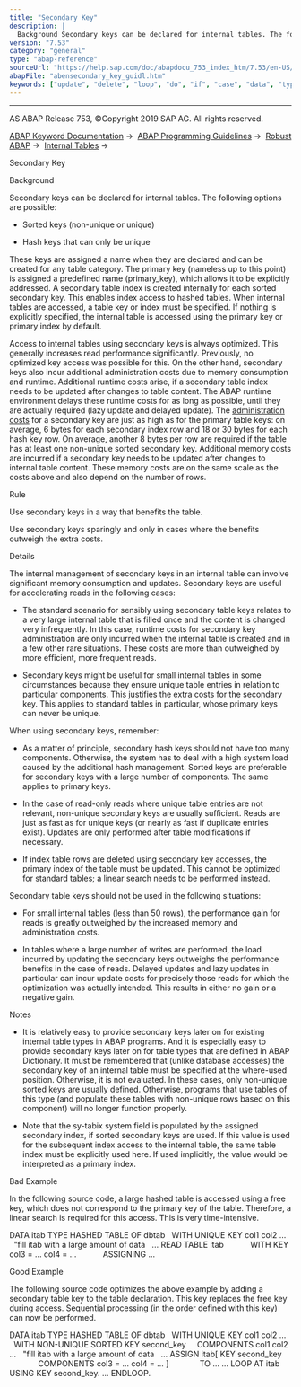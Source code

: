 ```yaml
---
title: "Secondary Key"
description: |
  Background Secondary keys can be declared for internal tables. The following options are possible: -   Sorted keys (non-unique or unique) -   Hash keys that can only be unique These keys are assigned a name when they are declared and can be created for any table category. The primary key (nameless u
version: "7.53"
category: "general"
type: "abap-reference"
sourceUrl: "https://help.sap.com/doc/abapdocu_753_index_htm/7.53/en-US/abensecondary_key_guidl.htm"
abapFile: "abensecondary_key_guidl.htm"
keywords: ["update", "delete", "loop", "do", "if", "case", "data", "types", "internal-table", "abensecondary", "key", "guidl"]
---
```


* * *

AS ABAP Release 753, ©Copyright 2019 SAP AG. All rights reserved.

[ABAP Keyword Documentation](https://help.sap.com/doc/abapdocu_753_index_htm/7.53/en-US/abenabap.htm) →  [ABAP Programming Guidelines](https://help.sap.com/doc/abapdocu_753_index_htm/7.53/en-US/abenabap_pgl.htm) →  [Robust ABAP](https://help.sap.com/doc/abapdocu_753_index_htm/7.53/en-US/abenrobust_abap_guidl.htm) →  [Internal Tables](https://help.sap.com/doc/abapdocu_753_index_htm/7.53/en-US/abenitab_guidl.htm) → 

Secondary Key

Background

Secondary keys can be declared for internal tables. The following options are possible:

-   Sorted keys (non-unique or unique)

-   Hash keys that can only be unique

These keys are assigned a name when they are declared and can be created for any table category. The primary key (nameless up to this point) is assigned a predefined name (primary\_key), which allows it to be explicitly addressed. A secondary table index is created internally for each sorted secondary key. This enables index access to hashed tables. When internal tables are accessed, a table key or index must be specified. If nothing is explicitly specified, the internal table is accessed using the primary key or primary index by default.

Access to internal tables using secondary keys is always optimized. This generally increases read performance significantly. Previously, no optimized key access was possible for this. On the other hand, secondary keys also incur additional administration costs due to memory consumption and runtime. Additional runtime costs arise, if a secondary table index needs to be updated after changes to table content. The ABAP runtime environment delays these runtime costs for as long as possible, until they are actually required (lazy update and delayed update). The [administration costs](https://help.sap.com/doc/abapdocu_753_index_htm/7.53/en-US/abenadmin_costs_dyn_mem_obj_guidl.htm "Guideline") for a secondary key are just as high as for the primary table keys: on average, 6 bytes for each secondary index row and 18 or 30 bytes for each hash key row. On average, another 8 bytes per row are required if the table has at least one non-unique sorted secondary key. Additional memory costs are incurred if a secondary key needs to be updated after changes to internal table content. These memory costs are on the same scale as the costs above and also depend on the number of rows.

Rule

Use secondary keys in a way that benefits the table.

Use secondary keys sparingly and only in cases where the benefits outweigh the extra costs.

Details

The internal management of secondary keys in an internal table can involve significant memory consumption and updates. Secondary keys are useful for accelerating reads in the following cases:

-   The standard scenario for sensibly using secondary table keys relates to a very large internal table that is filled once and the content is changed very infrequently. In this case, runtime costs for secondary key administration are only incurred when the internal table is created and in a few other rare situations. These costs are more than outweighed by more efficient, more frequent reads.

-   Secondary keys might be useful for small internal tables in some circumstances because they ensure unique table entries in relation to particular components. This justifies the extra costs for the secondary key. This applies to standard tables in particular, whose primary keys can never be unique.

When using secondary keys, remember:

-   As a matter of principle, secondary hash keys should not have too many components. Otherwise, the system has to deal with a high system load caused by the additional hash management. Sorted keys are preferable for secondary keys with a large number of components. The same applies to primary keys.

-   In the case of read-only reads where unique table entries are not relevant, non-unique secondary keys are usually sufficient. Reads are just as fast as for unique keys (or nearly as fast if duplicate entries exist). Updates are only performed after table modifications if necessary.

-   If index table rows are deleted using secondary key accesses, the primary index of the table must be updated. This cannot be optimized for standard tables; a linear search needs to be performed instead.

Secondary table keys should not be used in the following situations:

-   For small internal tables (less than 50 rows), the performance gain for reads is greatly outweighed by the increased memory and administration costs.

-   In tables where a large number of writes are performed, the load incurred by updating the secondary keys outweighs the performance benefits in the case of reads. Delayed updates and lazy updates in particular can incur update costs for precisely those reads for which the optimization was actually intended. This results in either no gain or a negative gain.

Notes

-   It is relatively easy to provide secondary keys later on for existing internal table types in ABAP programs. And it is especially easy to provide secondary keys later on for table types that are defined in ABAP Dictionary. It must be remembered that (unlike database accesses) the secondary key of an internal table must be specified at the where-used position. Otherwise, it is not evaluated. In these cases, only non-unique sorted keys are usually defined. Otherwise, programs that use tables of this type (and populate these tables with non-unique rows based on this component) will no longer function properly.

-   Note that the sy-tabix system field is populated by the assigned secondary index, if sorted secondary keys are used. If this value is used for the subsequent index access to the internal table, the same table index must be explicitly used here. If used implicitly, the value would be interpreted as a primary index.

Bad Example

In the following source code, a large hashed table is accessed using a free key, which does not correspond to the primary key of the table. Therefore, a linear search is required for this access. This is very time-intensive.

DATA itab TYPE HASHED TABLE OF dbtab
  WITH UNIQUE KEY col1 col2 ...
  "fill itab with a large amount of data
  ...
READ TABLE itab
           WITH KEY col3 = ... col4 = ...
           ASSIGNING ...

Good Example

The following source code optimizes the above example by adding a secondary table key to the table declaration. This key replaces the free key during access. Sequential processing (in the order defined with this key) can now be performed.

DATA itab TYPE HASHED TABLE OF dbtab
  WITH UNIQUE KEY col1 col2 ...
  WITH NON-UNIQUE SORTED KEY second\_key
    COMPONENTS col1 col2 ...
  "fill itab with a large amount of data
  ...
ASSIGN itab\[ KEY second\_key
             COMPONENTS col3 = ... col4 = ... \]
             TO ...
...
LOOP AT itab USING KEY second\_key.
...
ENDLOOP.
